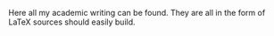 Here all my academic writing can be found. They are all in the form of LaTeX sources should easily build.